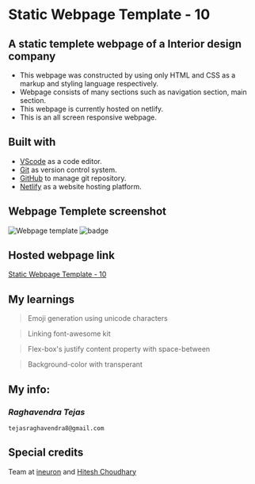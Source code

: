 # Static Webpage Template - 10

## A static templete webpage of a Interior design company

- This webpage was constructed by using only HTML and CSS as a markup and styling language respectively.
- Webpage consists of many sections such as navigation section, main section.
- This webpage is currently hosted on netlify.
- This is an all screen responsive webpage.

## Built with

- [VScode](https://code.visualstudio.com/) as a code editor.
- [Git](https://git-scm.com/) as version control system.
- [GitHub](https://github.com/) to manage git repository.
- [Netlify](https://www.netlify.com/) as a website hosting platform.

## Webpage Templete screenshot

![Webpage template](screenshot.png)
![badge](https://img.shields.io/badge/Time%20taken-3%20hours-green?style=for-the-badge)

## Hosted webpage link

[Static Webpage Template - 10](https://static-webpage-template-10.netlify.app/)

## My learnings

> Emoji generation using unicode characters

> Linking font-awesome kit

> Flex-box's justify content property with space-between

> Background-color with transperant

## My info:

### _*Raghavendra Tejas*_

```shell
tejasraghavendra8@gmail.com
```

## Special credits

Team at [ineuron](https://ineuron.ai/) and [Hitesh Choudhary](https://github.com/hiteshchoudhary)
